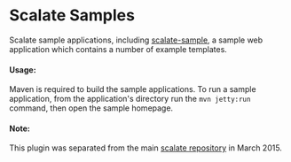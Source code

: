 Scalate Samples
===============

Scalate sample applications, including [scalate-sample](scalate-sample), a sample web application which contains
a number of example templates.

#### Usage:
Maven is required to build the sample applications. To run a sample application, from the application's directory
run the `mvn jetty:run` command, then open the sample homepage.

#### Note:
This plugin was separated from the main [scalate repository][1] in March 2015.


[1]: https://github.com/scalate/scalate